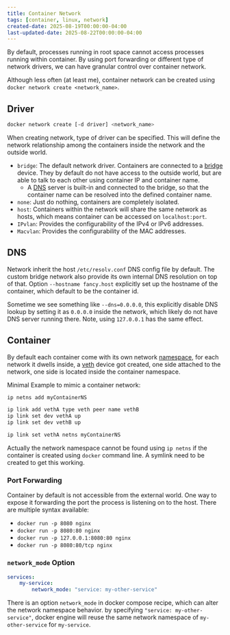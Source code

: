 ```yaml
---
title: Container Network
tags: [container, linux, network]
created-date: 2025-08-19T00:00:00-04:00
last-updated-date: 2025-08-22T00:00:00-04:00
---
```


By default, processes running in root space cannot access processes running within container. By using port forwarding or different type of network drivers, we can have granular control over container network.

Although less often (at least me), container network can be created using `docker network create <network_name>`.

## Driver

``` bash
docker network create [-d driver] <network_name>
```

When creating network, type of driver can be specified. This will define the network relationship among the containers inside the network and the outside world.

- `bridge`: The default network driver. Containers are connected to a [bridge](note/by/developer/linux_network.md#Bridge) device. They by default do not have access to the outside world, but are able to talk to each other using container IP and container name.
	- A [DNS](note/by/developer/network_protocols.md#DNS) server is built-in and connected to the bridge, so that the container name can be resolved into the defined container name.
- `none`: Just do nothing, containers are completely isolated.
- `host`: Containers within the network will share the same network as hosts, which means container can be accessed on `localhost:port`.
- `IPvlan`: Provides the configurability of the IPv4 or IPv6 addresses.
- `Macvlan`: Provides the configurability of the MAC addresses.

## DNS

Network inherit the host `/etc/resolv.conf` DNS config file by default. The custom bridge network also provide its own internal DNS resolution on top of that. Option `--hostname fancy.host` explicitly set up the hostname of the container, which default to be the container id.

Sometime we see something like `--dns=0.0.0.0`, this explicitly disable DNS lookup by setting it as `0.0.0.0` inside the network, which likely do not have DNS server running there. Note, using `127.0.0.1` has the same effect.

## Container

By default each container come with its own network [namespace](note/by/developer/drafts/linux_namespace.md), for each network it dwells inside, a [veth](note/by/developer/linux_network.md#VETH) device got created, one side attached to the network, one side is located inside the container namespace.

Minimal Example to mimic a container network:

``` bash
ip netns add myContainerNS

ip link add vethA type veth peer name vethB
ip link set dev vethA up
ip link set dev vethB up

ip link set vethA netns myContainerNS
```

Actually the network namespace cannot be found using `ip netns` if the container is created using `docker` command line. A symlink need to be created to get this working.

### Port Forwarding

Container by default is not accessible from the external world. One way to expose it forwarding the port the process is listening on to the host. There are multiple syntax available:

- `docker run -p 8080 nginx`
- `docker run -p 8080:80 nginx`
- `docker run -p 127.0.0.1:8080:80 nginx`
- `docker run -p 8080:80/tcp nginx`

### `network_mode` Option

``` yaml
services:
	my-service:
		network_mode: "service: my-other-service"
```

There is an option `network_mode` in docker compose recipe, which can alter the network namespace behavior. by specifying `"service: my-other-service"`, docker engine will reuse the same network namespace of `my-other-service` for `my-service`.
